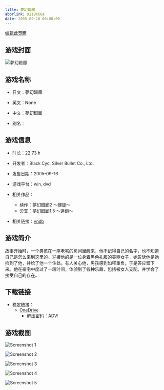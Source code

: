 ```yaml
---
title: 夢幻廻廊
abbrlink: 9218c66a
date: 2005-09-16 00:00:00
---
```

[编辑此页面](https://github.com/ACG-3/ADV3-source/blob/main/source/_posts/games/%E5%A4%A2%E5%B9%BB%E5%BB%BB%E5%BB%8A.md)

## 游戏封面

![夢幻廻廊](https://pan.timero.xyz/d/onedrive/img_lib_001/%E5%A4%A2%E5%B9%BB%E5%BB%BB%E5%BB%8A_cover.avif)


## 游戏名称

- 日文：夢幻廻廊
- 英文：None
- 中文：夢幻廻廊

- 别名：


## 游戏信息

- 时长：22.73 h
- 开发者：Black Cyc, Silver Bullet Co., Ltd.
- 发售日期：2005-09-16
- 游戏平台：win, dvd
- 相关作品：
   - 续作：夢幻廻廊2 ～螺旋～
   - 旁支：夢幻廻廊1.5 ～連鎖～

- 相关链接：[vndb](https://vndb.org/v1333)


## 游戏简介

故事开始时，一个男孩在一座老宅的房间里醒来，他不记得自己的名字，也不知道自己是怎么来到这里的。迎接他的是一位身着黑色礼服的美丽女子，她告诉他是她捡到了他，并给了他一个住处。有人关心他，男孩感到如释重负，于是答应留下来。他在豪宅中度过了一段时间，体验到了各种乐趣，包括被女人支配，并学会了接受自己的存在。


## 下载链接

- 稳定链接：
    - [OneDrive](https://pan.timero.xyz/onedrive/adv_lib_001/%E5%A4%A2%E5%B9%BB%E5%BB%BB%E5%BB%8A)
        - 解压密码：ADV!



## 游戏截图


![Screenshot 1](https://pan.timero.xyz/d/onedrive/img_lib_001/%E5%A4%A2%E5%B9%BB%E5%BB%BB%E5%BB%8A_Screenshot_1.avif)

![Screenshot 2](https://pan.timero.xyz/d/onedrive/img_lib_001/%E5%A4%A2%E5%B9%BB%E5%BB%BB%E5%BB%8A_Screenshot_2.avif)

![Screenshot 3](https://pan.timero.xyz/d/onedrive/img_lib_001/%E5%A4%A2%E5%B9%BB%E5%BB%BB%E5%BB%8A_Screenshot_3.avif)

![Screenshot 4](https://pan.timero.xyz/d/onedrive/img_lib_001/%E5%A4%A2%E5%B9%BB%E5%BB%BB%E5%BB%8A_Screenshot_4.avif)

![Screenshot 5](https://pan.timero.xyz/d/onedrive/img_lib_001/%E5%A4%A2%E5%B9%BB%E5%BB%BB%E5%BB%8A_Screenshot_5.avif)

